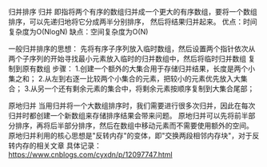 归并排序
    归并 即指将两个有序的数组归并成一个更大的有序数组，要将一个数组排序，可以先递归地将它分成两半分别排序，
    然后将结果归并起来。
    优点：时间复杂度为O(NlogN)
    缺点：空间复杂度为O(N)

  一般归并排序的思想：
  先将有序子序列放入临时数组，然后设置两个指针依次从两个子序列的开始寻找最小元素放入临时的归并数组中，然后将临时归并数组
  复制到原有数组
  步骤：
    1.创建一个额外的大集合用于存储归并结果，长度是两个小集之和；
    2.从左到右逐一比较两个小集合的元素，把较小的元素优先放入大集合；
    3.从另一个还有剩余元素的集合中，将剩余元素按顺序复制到大集合尾部；


  原地归并
    当用归并将一个大数组排序时，我们需要进行很多次归并，因此在每次归并时都创建一个新数组来存储排序结果会带来问题。
    原地归并可以先将前半部分排序，再将后半部分排序，然后在数组中移动元素而不需要使用额外的空间。
    原地归并利用的核心思想是"反转内存"的变体，即"交换两段相邻内存块"，对于反转内存的相关文章
    具体记录：https://www.cnblogs.com/cyxdn/p/12097747.html



















